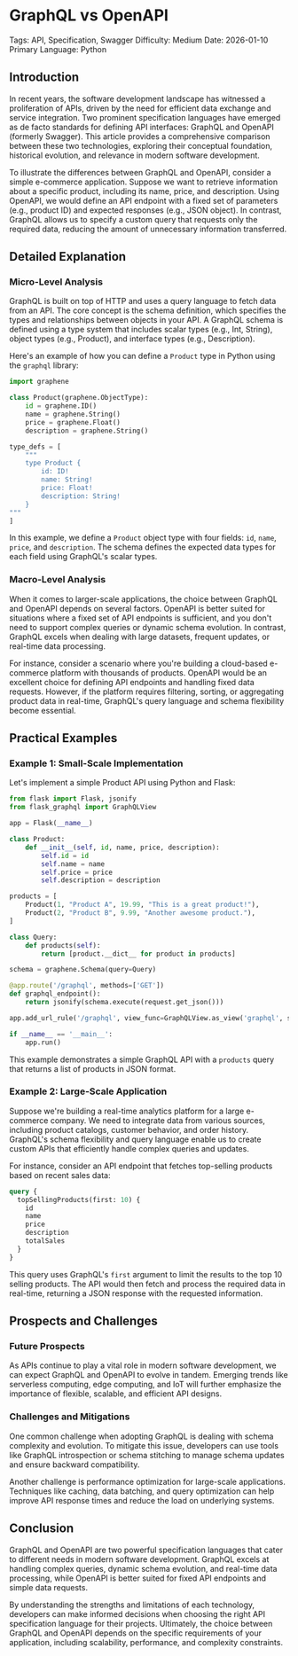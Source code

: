 # GraphQL vs OpenAPI
Tags: API, Specification, Swagger
Difficulty: Medium
Date: 2026-01-10
Primary Language: Python

## Introduction

In recent years, the software development landscape has witnessed a proliferation of APIs, driven by the need for efficient data exchange and service integration. Two prominent specification languages have emerged as de facto standards for defining API interfaces: GraphQL and OpenAPI (formerly Swagger). This article provides a comprehensive comparison between these two technologies, exploring their conceptual foundation, historical evolution, and relevance in modern software development.

To illustrate the differences between GraphQL and OpenAPI, consider a simple e-commerce application. Suppose we want to retrieve information about a specific product, including its name, price, and description. Using OpenAPI, we would define an API endpoint with a fixed set of parameters (e.g., product ID) and expected responses (e.g., JSON object). In contrast, GraphQL allows us to specify a custom query that requests only the required data, reducing the amount of unnecessary information transferred.

## Detailed Explanation

### Micro-Level Analysis

GraphQL is built on top of HTTP and uses a query language to fetch data from an API. The core concept is the schema definition, which specifies the types and relationships between objects in your API. A GraphQL schema is defined using a type system that includes scalar types (e.g., Int, String), object types (e.g., Product), and interface types (e.g., Description).

Here's an example of how you can define a `Product` type in Python using the `graphql` library:
```python
import graphene

class Product(graphene.ObjectType):
    id = graphene.ID()
    name = graphene.String()
    price = graphene.Float()
    description = graphene.String()

type_defs = [
    """
    type Product {
        id: ID!
        name: String!
        price: Float!
        description: String!
    }
"""
]
```
In this example, we define a `Product` object type with four fields: `id`, `name`, `price`, and `description`. The schema defines the expected data types for each field using GraphQL's scalar types.

### Macro-Level Analysis

When it comes to larger-scale applications, the choice between GraphQL and OpenAPI depends on several factors. OpenAPI is better suited for situations where a fixed set of API endpoints is sufficient, and you don't need to support complex queries or dynamic schema evolution. In contrast, GraphQL excels when dealing with large datasets, frequent updates, or real-time data processing.

For instance, consider a scenario where you're building a cloud-based e-commerce platform with thousands of products. OpenAPI would be an excellent choice for defining API endpoints and handling fixed data requests. However, if the platform requires filtering, sorting, or aggregating product data in real-time, GraphQL's query language and schema flexibility become essential.

## Practical Examples

### Example 1: Small-Scale Implementation

Let's implement a simple Product API using Python and Flask:
```python
from flask import Flask, jsonify
from flask_graphql import GraphQLView

app = Flask(__name__)

class Product:
    def __init__(self, id, name, price, description):
        self.id = id
        self.name = name
        self.price = price
        self.description = description

products = [
    Product(1, "Product A", 19.99, "This is a great product!"),
    Product(2, "Product B", 9.99, "Another awesome product."),
]

class Query:
    def products(self):
        return [product.__dict__ for product in products]

schema = graphene.Schema(query=Query)

@app.route('/graphql', methods=['GET'])
def graphql_endpoint():
    return jsonify(schema.execute(request.get_json()))

app.add_url_rule('/graphql', view_func=GraphQLView.as_view('graphql', schema=schema, graphiql=True))

if __name__ == '__main__':
    app.run()
```
This example demonstrates a simple GraphQL API with a `products` query that returns a list of products in JSON format.

### Example 2: Large-Scale Application

Suppose we're building a real-time analytics platform for a large e-commerce company. We need to integrate data from various sources, including product catalogs, customer behavior, and order history. GraphQL's schema flexibility and query language enable us to create custom APIs that efficiently handle complex queries and updates.

For instance, consider an API endpoint that fetches top-selling products based on recent sales data:
```graphql
query {
  topSellingProducts(first: 10) {
    id
    name
    price
    description
    totalSales
  }
}
```
This query uses GraphQL's `first` argument to limit the results to the top 10 selling products. The API would then fetch and process the required data in real-time, returning a JSON response with the requested information.

## Prospects and Challenges

### Future Prospects

As APIs continue to play a vital role in modern software development, we can expect GraphQL and OpenAPI to evolve in tandem. Emerging trends like serverless computing, edge computing, and IoT will further emphasize the importance of flexible, scalable, and efficient API designs.

### Challenges and Mitigations

One common challenge when adopting GraphQL is dealing with schema complexity and evolution. To mitigate this issue, developers can use tools like GraphQL introspection or schema stitching to manage schema updates and ensure backward compatibility.

Another challenge is performance optimization for large-scale applications. Techniques like caching, data batching, and query optimization can help improve API response times and reduce the load on underlying systems.

## Conclusion

GraphQL and OpenAPI are two powerful specification languages that cater to different needs in modern software development. GraphQL excels at handling complex queries, dynamic schema evolution, and real-time data processing, while OpenAPI is better suited for fixed API endpoints and simple data requests.

By understanding the strengths and limitations of each technology, developers can make informed decisions when choosing the right API specification language for their projects. Ultimately, the choice between GraphQL and OpenAPI depends on the specific requirements of your application, including scalability, performance, and complexity constraints.